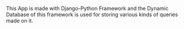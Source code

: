 This App is made with Django-Python Framework and the Dynamic Database of this framework is used for storing various kinds of queries made on it.

